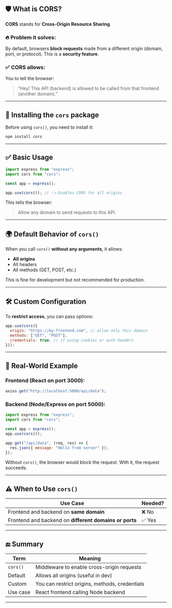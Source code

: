 ## 🛡️ What is CORS?

**CORS** stands for **Cross-Origin Resource Sharing**.

### 🔥 Problem it solves:

By default, browsers **block requests** made from a different origin (domain, port, or protocol). This is a **security feature**.

### ✅ CORS allows:

You to tell the browser:

> “Hey! This API (backend) is allowed to be called from that frontend (another domain).”

---

## 🔧 Installing the `cors` package

Before using `cors()`, you need to install it:

```bash
npm install cors
```

---

## ✅ Basic Usage

```js
import express from "express";
import cors from "cors";

const app = express();

app.use(cors()); // 👈 Enables CORS for all origins
```

This tells the browser:

> Allow any domain to send requests to this API.

---

## 🌍 Default Behavior of `cors()`

When you call `cors()` **without any arguments**, it allows:

* **All origins**
* All headers
* All methods (GET, POST, etc.)

This is fine for development but not recommended for production.

---

## 🛠️ Custom Configuration

To **restrict access**, you can pass options:

```js
app.use(cors({
  origin: "https://my-frontend.com", // allow only this domain
  methods: ["GET", "POST"],
  credentials: true, // if using cookies or auth headers
}));
```

---

## 🧪 Real-World Example

### Frontend (React on port 3000):

```js
axios.get("http://localhost:5000/api/data");
```

### Backend (Node/Express on port 5000):

```js
import express from "express";
import cors from "cors";

const app = express();
app.use(cors());

app.get("/api/data", (req, res) => {
  res.json({ message: "Hello from server" });
});
```

Without `cors()`, the browser would block the request. With it, the request succeeds.

---

## ⚠️ When to Use `cors()`

| Use Case                                               | Needed? |
| ------------------------------------------------------ | ------- |
| Frontend and backend on **same domain**                | ❌ No    |
| Frontend and backend on **different domains or ports** | ✅ Yes   |

---

## 🔚 Summary

| Term     | Meaning                                        |
| -------- | ---------------------------------------------- |
| `cors()` | Middleware to enable cross-origin requests     |
| Default  | Allows all origins (useful in dev)             |
| Custom   | You can restrict origins, methods, credentials |
| Use case | React frontend calling Node backend            |

---

